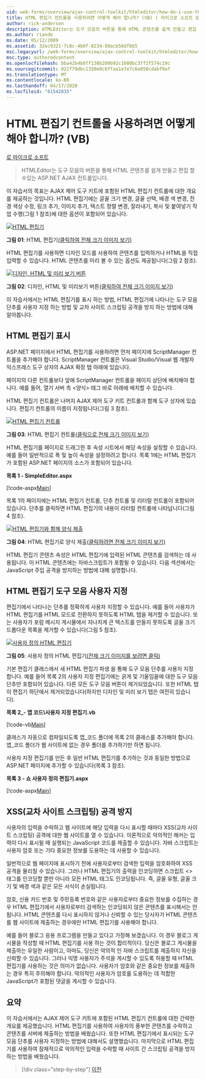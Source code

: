 ```yaml
---
uid: web-forms/overview/ajax-control-toolkit/htmleditor/how-do-i-use-the-html-editor-control-vb
title: HTML 편집기 컨트롤을 사용하려면 어떻게 해야 합니까? (VB) | 마이크로 소프트 문서
author: rick-anderson
description: HTMLEditor는 도구 모음의 버튼을 통해 HTML 콘텐츠를 쉽게 만들고 편집 할 수있는 ASP.NET AJAX 컨트롤입니다.
ms.author: riande
ms.date: 05/12/2009
ms.assetid: 32ec9321-7c8c-4b0f-8234-99acb56df6b5
msc.legacyurl: /web-forms/overview/ajax-control-toolkit/htmleditor/how-do-i-use-the-html-editor-control-vb
msc.type: authoredcontent
ms.openlocfilehash: bba42b4b6ff130b209b92c1608bc37f2f574c19c
ms.sourcegitcommit: 022f79dbc1350e0c6ffaa1e7e7c6e850cdabf9af
ms.translationtype: MT
ms.contentlocale: ko-KR
ms.lasthandoff: 04/17/2020
ms.locfileid: "81542835"
---
```

# <a name="how-do-i-use-the-html-editor-control-vb"></a>HTML 편집기 컨트롤을 사용하려면 어떻게 해야 합니까? (VB)

[로 마이크로 소프트](https://github.com/microsoft)

> HTMLEditor는 도구 모음의 버튼을 통해 HTML 콘텐츠를 쉽게 만들고 편집 할 수있는 ASP.NET AJAX 컨트롤입니다.

이 자습서의 목표는 AJAX 제어 도구 키트에 포함된 HTML 편집기 컨트롤에 대한 개요를 제공하는 것입니다. HTML 편집기에는 글꼴 크기 변경, 글꼴 선택, 배경 색 변경, 전경 색상 수정, 링크 추가, 이미지 추가, 텍스트 정렬 변경, 잘라내기, 복사 및 붙여넣기 작업 수행(그림 1 참조)에 대한 옵션이 포함되어 있습니다.

[![HTML 편집기](how-do-i-use-the-html-editor-control-vb/_static/image1.jpg)](how-do-i-use-the-html-editor-control-vb/_static/image1.png)

**그림 01**: HTML 편집기[(클릭하여 전체 크기 이미지 보기)](how-do-i-use-the-html-editor-control-vb/_static/image2.png)

HTML 편집기를 사용하면 디자인 모드를 사용하여 콘텐츠를 입력하거나 HTML을 직접 입력할 수 있습니다. HTML 콘텐츠를 미리 볼 수 있는 옵션도 제공됩니다(그림 2 참조).

[![디자인, HTML 및 미리 보기 버튼](how-do-i-use-the-html-editor-control-vb/_static/image2.jpg)](how-do-i-use-the-html-editor-control-vb/_static/image3.png)

**그림 02**: 디자인, HTML 및 미리보기 버튼[(클릭하여 전체 크기 이미지 보기)](how-do-i-use-the-html-editor-control-vb/_static/image4.png)

이 자습서에서는 HTML 편집기를 표시 하는 방법, HTML 편집기에 나타나는 도구 모음 단추를 사용자 지정 하는 방법 및 교차 사이트 스크립팅 공격을 방지 하는 방법에 대해 알아봅니다.

## <a name="displaying-the-html-editor"></a>HTML 편집기 표시

ASP.NET 페이지에서 HTML 편집기를 사용하려면 먼저 페이지에 ScriptManager 컨트롤을 추가해야 합니다. ScriptManager 컨트롤은 Visual Studio/Visual 웹 개발자 익스프레스 도구 상자의 AJAX 확장 탭 아래에 있습니다.

페이지의 다른 컨트롤보다 앞에 ScriptManager 컨트롤을 페이지 상단에 배치해야 합니다. 예를 들어, 열기 서버 측 &lt;양식&gt; 태그 바로 아래에 배치할 수 있습니다.

HTML 편집기 컨트롤은 나머지 AJAX 제어 도구 키트 컨트롤과 함께 도구 상자에 있습니다. 편집기 컨트롤의 이름이 지정됩니다(그림 3 참조).

[![HTML 편집기 컨트롤](how-do-i-use-the-html-editor-control-vb/_static/image3.jpg)](how-do-i-use-the-html-editor-control-vb/_static/image5.png)

**그림 03**: HTML 편집기 컨트롤[(클릭으로 전체 크기 이미지 보기)](how-do-i-use-the-html-editor-control-vb/_static/image6.png)

HTML 편집기를 페이지로 드래그한 후 속성 시트에서 해당 속성을 설정할 수 있습니다. 예를 들어 일반적으로 폭 및 높이 속성을 설정하려고 합니다. 목록 1에는 HTML 편집기가 포함된 ASP.NET 페이지의 소스가 포함되어 있습니다.

**목록 1 - SimpleEditor.aspx**

[!code-aspx[Main](how-do-i-use-the-html-editor-control-vb/samples/sample1.aspx)]

목록 1의 페이지에는 HTML 편집기 컨트롤, 단추 컨트롤 및 리터럴 컨트롤이 포함되어 있습니다. 단추를 클릭하면 HTML 편집기의 내용이 리터럴 컨트롤에 나타납니다(그림 4 참조).

[![HTML 편집기와 함께 양식 제출](how-do-i-use-the-html-editor-control-vb/_static/image4.jpg)](how-do-i-use-the-html-editor-control-vb/_static/image7.png)

**그림 04**: HTML 편집기로 양식 제출[(클릭하려면 전체 크기 이미지 보기)](how-do-i-use-the-html-editor-control-vb/_static/image8.png)

HTML 편집기 콘텐츠 속성은 HTML 편집기에 입력된 HTML 콘텐츠를 검색하는 데 사용됩니다. 이 HTML 콘텐츠에는 자바스크립트가 포함될 수 있습니다. 다음 섹션에서는 JavaScript 주입 공격을 방지하는 방법에 대해 설명합니다.

## <a name="customizing-the-html-editor-toolbar"></a>HTML 편집기 도구 모음 사용자 지정

편집기에서 나타나는 단추를 정확하게 사용자 지정할 수 있습니다. 예를 들어 사용자가 HTML 편집기를 HTML 모드로 전환하지 못하도록 HTML 탭을 제거할 수 있습니다. 또는 사용자가 포럼 메시지 게시물에서 지나치게 큰 텍스트를 만들지 못하도록 글꼴 크기 드롭다운 목록을 제거할 수 있습니다(그림 5 참조).

[![사용자 정의 HTML 편집기](how-do-i-use-the-html-editor-control-vb/_static/image5.jpg)](how-do-i-use-the-html-editor-control-vb/_static/image9.png)

**그림 05**: 사용자 정의 HTML 편집기[(전체 크기 이미지를 보려면 클릭)](how-do-i-use-the-html-editor-control-vb/_static/image10.png)

기본 편집기 클래스에서 새 HTML 편집기 파생 을 통해 도구 모음 단추를 사용자 지정 합니다. 예를 들어 목록 2의 사용자 지정 편집기에는 굵게 및 기울임꼴에 대한 도구 모음 단추만 포함되어 있습니다. 다른 모든 도구 모음 버튼이 제거되었습니다. 또한 HTML 탭이 편집기 하단에서 제거되었습니다(하지만 디자인 및 미리 보기 탭은 여전히 있습니다).

**목록 2\_- 앱 코드\사용자 지정 편집기.vb**

[!code-vb[Main](how-do-i-use-the-html-editor-control-vb/samples/sample2.vb)]

클래스가 자동으로 컴파일되도록 앱\_코드 폴더에 목록 2의 클래스를 추가해야 합니다. 앱\_코드 폴더가 웹 사이트에 없는 경우 폴더를 추가하기만 하면 됩니다.

사용자 지정 편집기를 만든 후 일반 HTML 편집기를 추가하는 것과 동일한 방법으로 ASP.NET 페이지에 추가할 수 있습니다(목록 3 참조).

**목록 3 - 쇼 사용자 정의 편집기.aspx**

[!code-aspx[Main](how-do-i-use-the-html-editor-control-vb/samples/sample3.aspx)]

## <a name="avoiding-cross-site-scripting-xss-attacks"></a>XSS(교차 사이트 스크립팅) 공격 방지

사용자의 입력을 수락하고 웹 사이트에 해당 입력을 다시 표시할 때마다 XSS(교차 사이트 스크립팅) 공격에 대한 웹 사이트를 열 수 있습니다. 이론적으로 악의적인 해커는 입력이 다시 표시될 때 실행되는 JavaScript 코드를 제출할 수 있습니다. 자바 스크립트는 사용자 암호 또는 기타 중요한 정보를 도용하는 데 사용할 수 있습니다.

일반적으로 웹 페이지에 표시하기 전에 사용자로부터 검색한 입력을 암호화하여 XSS 공격을 물리칠 수 있습니다. 그러나 HTML 편집기의 출력을 인코딩하면 스크립트 &lt;&gt; 태그를 인코딩할 뿐만 아니라 모든 HTML 태그도 인코딩됩니다. 즉, 글꼴 유형, 글꼴 크기 및 배경 색과 같은 모든 서식이 손실됩니다.

암호, 신용 카드 번호 및 주민등록 번호와 같은 사용자로부터 중요한 정보를 수집하는 경우 HTML 편집기에서 사용자로부터 검색하는 인코딩되지 않은 콘텐츠를 표시해서는 안 됩니다. HTML 콘텐츠를 다시 표시하지 않거나 신뢰할 수 있는 당사자가 HTML 콘텐츠를 웹 사이트에 제출하는 경우에만 HTML 편집기를 사용해야 합니다.

예를 들어 블로그 응용 프로그램을 만들고 있다고 가정해 보겠습니다. 이 경우 블로그 게시물을 작성할 때 HTML 편집기를 사용 하는 것이 합리적이다. 당신은 블로그 게시물을 제출하는 유일한 사람이고, 아마도, 당신은 악의적 인 자바 스크립트를 제출하지 자신을 신뢰할 수 있습니다. 그러나 익명 사용자가 주석을 게시할 수 있도록 허용할 때 HTML 편집기를 사용하는 것은 의미가 없습니다. 사용자가 암호와 같은 중요한 정보를 제출하는 경우 특히 주의해야 합니다. 악의적인 사용자가 암호를 도용하는 데 적합한 JavaScript가 포함된 댓글을 게시할 수 있습니다.

## <a name="summary"></a>요약

이 자습서에서는 AJAX 제어 도구 키트에 포함된 HTML 편집기 컨트롤에 대한 간략한 개요를 제공했습니다. HTML 편집기를 사용하여 사용자의 풍부한 콘텐츠를 수락하고 콘텐츠를 서버에 제출하는 방법을 배웠습니다. 또한 HTML 편집기에서 표시되는 도구 모음 단추를 사용자 지정하는 방법에 대해서도 설명했습니다. 마지막으로 HTML 편집기를 사용하여 잠재적으로 악의적인 입력을 수락할 때 사이트 간 스크립팅 공격을 방지하는 방법을 배웠습니다.

> [!div class="step-by-step"]
> [이전](how-do-i-use-the-html-editor-control-cs.md)
